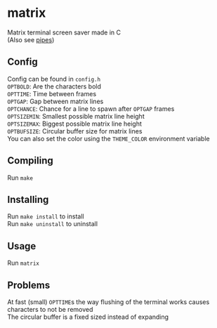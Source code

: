 # matrix
Matrix terminal screen saver made in C  
(Also see [pipes](https://github.com/SollyBunny/pipes))

## Config
Config can be found in `config.h`  
`OPTBOLD`: Are the characters bold  
`OPTTIME`: Time between frames  
`OPTGAP`: Gap between matrix lines  
`OPTCHANCE`: Chance for a line to spawn after `OPTGAP` frames  
`OPTSIZEMIN`: Smallest possible matrix line height  
`OPTSIZEMAX`: Biggest possible matrix line height  
`OPTBUFSIZE`: Circular buffer size for matrix lines  
You can also set the color using the `THEME_COLOR` environment variable

## Compiling
Run `make`

## Installing
Run `make install` to install  
Run `make uninstall` to uninstall

## Usage
Run `matrix`

## Problems
At fast (small) `OPTTIME`s the way flushing of the terminal works causes characters to not be removed  
The circular buffer is a fixed sized instead of expanding  
